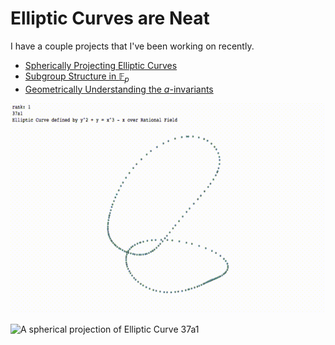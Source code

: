 

# Elliptic Curves are Neat

I have a couple projects that I've been working on recently. 

- [Spherically Projecting Elliptic Curves]()
- [Subgroup Structure in $\mathbb F_p$]()
- [Geometrically Understanding the $a$-invariants]()

<center>
<img src='https://github.com/ctesta01/thesis-blog/blob/master/images/Spherical%2037a1%20Spinning.gif?raw=true'>
</center>

![A spherical projection of Elliptic Curve 37a1](https://fat.gfycat.com/TediousMajorHawk.gif)
